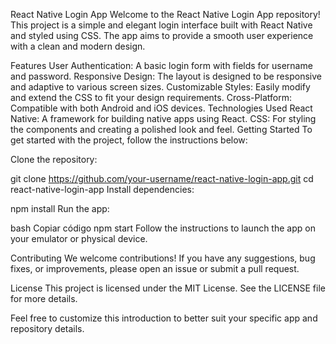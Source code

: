 React Native Login App
Welcome to the React Native Login App repository! This project is a simple and elegant login interface built with React Native and styled using CSS. The app aims to provide a smooth user experience with a clean and modern design.

Features
User Authentication: A basic login form with fields for username and password.
Responsive Design: The layout is designed to be responsive and adaptive to various screen sizes.
Customizable Styles: Easily modify and extend the CSS to fit your design requirements.
Cross-Platform: Compatible with both Android and iOS devices.
Technologies Used
React Native: A framework for building native apps using React.
CSS: For styling the components and creating a polished look and feel.
Getting Started
To get started with the project, follow the instructions below:

Clone the repository:

git clone https://github.com/your-username/react-native-login-app.git
cd react-native-login-app
Install dependencies:


npm install
Run the app:

bash
Copiar código
npm start
Follow the instructions to launch the app on your emulator or physical device.

Contributing
We welcome contributions! If you have any suggestions, bug fixes, or improvements, please open an issue or submit a pull request.

License
This project is licensed under the MIT License. See the LICENSE file for more details.

Feel free to customize this introduction to better suit your specific app and repository details.
